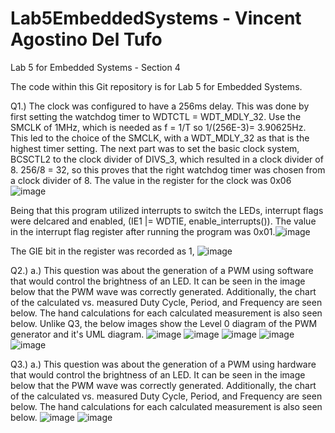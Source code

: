 # Lab5EmbeddedSystems - Vincent Agostino Del Tufo
Lab 5 for Embedded Systems - Section 4

The code within this Git repository is for Lab 5 for Embedded Systems.

Q1.) 
The clock was configured to have a 256ms delay. This was done by first setting the watchdog timer to WDTCTL = WDT_MDLY_32. Use the SMCLK of 1MHz, which is needed as f = 1/T so 1/(256E-3)= 3.90625Hz. This led to the choice of the SMCLK, with a WDT_MDLY_32 as that is the highest timer setting. The next part was to set the basic clock system, BCSCTL2 to the clock divider of DIVS_3, which resulted in a clock divider of 8. 256/8 = 32, so this proves that the right watchdog timer was chosen from a clock divider of 8. The value in the register for the clock was 0x06![image](https://user-images.githubusercontent.com/60796502/141367344-6ba1358e-c868-4807-9bc7-1a7f04b85387.png)


Being that this program utilized interrupts to switch the LEDs, interrupt flags were delcared and enabled, (IE1 |= WDTIE, enable_interrupts()). The value in the interrupt flag register after running the program was 0x01.![image](https://user-images.githubusercontent.com/60796502/141367888-ebd45a86-5219-4d2a-8451-369423f9c891.png)


The GIE bit in the register was recorded as 1, ![image](https://user-images.githubusercontent.com/60796502/141368327-5f2dadad-f4e3-4040-af9a-7e87c6ff0e91.png)


Q2.) a.) This question was about the generation of a PWM using software that would control the brightness of an LED. It can be seen in the image below that the PWM wave was correctly generated. Additionally, the chart of the calculated vs. measured Duty Cycle, Period, and Frequency are seen below. The hand calculations for each calculated measurement is also seen below. Unlike Q3, the below images show the Level 0 diagram of the PWM generator and it's UML diagram.
![image](https://user-images.githubusercontent.com/60796502/141378426-2b21294e-8944-47f4-8be0-b46c7948aa6f.png)
![image](https://user-images.githubusercontent.com/60796502/141378582-84e45432-ce16-4265-afe2-d6c32fbabb90.png)
![image](https://user-images.githubusercontent.com/60796502/141378630-0980f559-9b10-4ce7-89c7-74007965f774.png)
![image](https://user-images.githubusercontent.com/60796502/141378662-584fc0ee-5312-4c4e-adac-5ce332ee6812.png)
![image](https://user-images.githubusercontent.com/60796502/141378675-e7edaa29-6762-4e09-95b7-3ac798297681.png)



Q3.) a.) This question was about the generation of a PWM using hardware that would control the brightness of an LED. It can be seen in the image below that the PWM wave was correctly generated. Additionally, the chart of the calculated vs. measured Duty Cycle, Period, and Frequency are seen below. The hand calculations for each calculated measurement is also seen below.
![image](https://user-images.githubusercontent.com/60796502/141378695-502fa30e-3431-4fda-9229-fc9d820c61e2.png)
![image](https://user-images.githubusercontent.com/60796502/141378711-90996359-6d4b-4779-bbae-3ec2373cf823.png)

